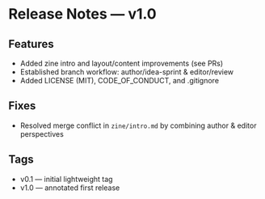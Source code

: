 # Release Notes — v1.0

## Features
- Added zine intro and layout/content improvements (see PRs)
- Established branch workflow: author/idea-sprint & editor/review
- Added LICENSE (MIT), CODE_OF_CONDUCT, and .gitignore

## Fixes
- Resolved merge conflict in `zine/intro.md` by combining author & editor perspectives

## Tags
- v0.1 — initial lightweight tag
- v1.0 — annotated first release
